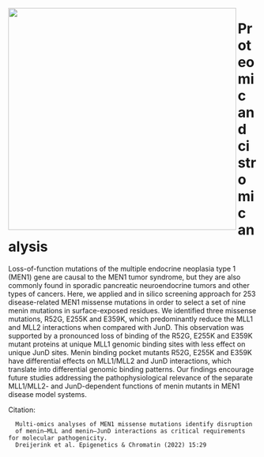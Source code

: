 <p align="center">
  <img src="https://user-images.githubusercontent.com/28807444/187976069-20aa327d-8a48-49c3-a04b-0b8f63daa517.jpeg" align='left' height='450.2' width='461.4' />
</p>

# Proteomic and cistromic analysis

Loss-of-function mutations of the multiple endocrine neoplasia type 1 (MEN1) gene are causal to the MEN1 tumor syndrome, but they are also commonly found in sporadic pancreatic neuroendocrine tumors and other types of cancers. Here, we applied and in silico screening approach for 253 disease-related MEN1 missense mutations in order to select a set of nine menin mutations in surface-exposed residues. We identified three missense mutations, R52G, E255K and E359K, which predominantly reduce the MLL1 and MLL2 interactions when compared with JunD. This observation was supported by a pronounced loss of binding of the R52G, E255K and E359K mutant proteins at unique MLL1 genomic binding sites with less effect on unique JunD sites. Menin binding pocket mutants R52G, E255K and E359K have differential effects on MLL1/MLL2 and JunD interactions, which translate into differential genomic binding patterns. Our findings encourage future studies addressing the pathophysiological relevance of the separate MLL1/MLL2- and JunD-dependent functions of menin mutants in MEN1 disease model systems.

Citation:

      Multi-omics analyses of MEN1 missense mutations identify disruption 
      of menin–MLL and menin–JunD interactions as critical requirements for molecular pathogenicity.
      Dreijerink et al. Epigenetics & Chromatin (2022) 15:29
